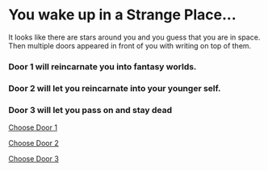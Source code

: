 # You wake up in a Strange Place...

It looks like there are stars around you and you guess that you are in space. Then multiple doors appeared in front of you with writing on top of them.

### Door 1 will reincarnate you into fantasy worlds.
### Door 2 will let you reincarnate into your younger self.
### Door 3 will let you pass on and stay dead

[Choose Door 1](fantasy-world.md)

[Choose Door 2](return-to-younger-self.md)

[Choose Door 3](dont-reincarnate.md)
